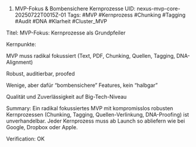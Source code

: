 1. MVP-Fokus & Bombensichere Kernprozesse
UID: nexus-mvp-core-20250722T0015Z-01
Tags: #MVP #Kernprozess #Chunking #Tagging #Audit #DNA #Klarheit #Cluster_MVP

Titel: MVP-Fokus: Kernprozesse als Grundpfeiler

Kernpunkte:

MVP muss radikal fokussiert (Text, PDF, Chunking, Quellen, Tagging, DNA-Alignment)

Robust, auditierbar, proofed

Wenige, aber dafür “bombensichere” Features, kein “halbgar”

Qualität und Zuverlässigkeit auf Big-Tech-Niveau

Summary:
Ein radikal fokussiertes MVP mit kompromisslos robusten Kernprozessen (Chunking, Tagging, Quellen-Verlinkung, DNA-Proofing) ist unverhandelbar. Jeder Kernprozess muss ab Launch so abliefern wie bei Google, Dropbox oder Apple.

Verification: OK